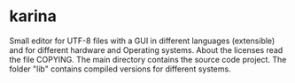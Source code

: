 # karina
Small editor for UTF-8 files with a GUI in different languages (extensible) and for different hardware and Operating systems.
About the licenses read the file COPYING.
The main directory contains the source code project.
The folder "lib" contains compiled versions for different systems.
